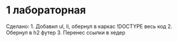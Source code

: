 <h1>1 лабораторная</h1>
Сделано:
1. Добавил ul, li, обернул в каркас !DOCTYPE весь код
2. Обернул в h2 футер
3. Перенес ссылки в хедер
